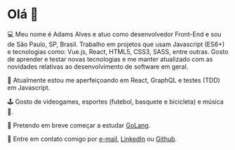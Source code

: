# Olá 👋

💻 Meu nome é Adams Alves e atuo como desenvolvedor Front-End e sou de São Paulo, SP, Brasil. Trabalho em projetos que usam Javascript (ES6+) e tecnologias como: Vue.js, React, HTML5, CSS3, SASS, entre outras. Gosto de aprender e testar novas tecnologias e me manter atualizado com as novidades relativas ao desenvolvimento de software em geral.

🎯 Atualmente estou me aperfeiçoando em React, GraphQL e testes (TDD) em Javascript.

🕹️ Gosto de videogames, esportes (futebol, basquete e bicicleta) e música 🎸.

🌱 Pretendo em breve começar a estudar [GoLang](https://go.dev).

📧 Entre em contato comigo por [e-mail](mailto:contato@adamsalves.com.br), [LinkedIn](https://linkedin.com/in/adams-alves/) ou [Github](https://github.com/adamsalves/).